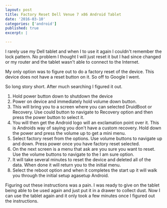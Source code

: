 ```yaml
---
layout: post
title: Factory Reset Dell Venue 7 x86 Android Tablet 
date: '2016-03-10'
categories: ['android']
published: true
excerpt: |

---
```


I rarely use my Dell tablet and when I to use it again I couldn't remember the lock pattern.  No problem I thought I will just reset it but I had since changed or my router and the tablet wasn't able to connect to the Internet.  

My  only option was to figure out to do a factory reset of the device.  This device does not have a reset  button on it.  So off to Google I went.

So long story short.  After much  searching I figured it out.  

1. Hold power button down to shutdown   the  device 
1. Power on device and immediately hold volume down button.
 1. This will bring you to a screen where you can selected DruidBoot or Recovery.  Use could button to navigate  to Recovery option and then press the power button to select it. 
 1. You will then get the Android logo will an exclamation point over it. This is Androids way of saying you don't have a custom recovery.  Hold down the power and press the volume up to get a mini menu. 
 1. Select factory reset from the options.  Use volume buttons to navigate up and down.  Press power once you have factory reset selected.
 1. On the next screen is a menu that ask are you sure you want to reset.  Use the volume buttons to navigate to the I am sure option.  
 1. It will take several minutes to reset the device and deleted all of the data.  When done it will return you to the initial menu.
 1. Select the reboot option and when it completes the start up it will walk you through the initial setup agasetup Android.
   
Figuring out these instructions was a pain.  I was ready to give on the tablet being able to be used again and just put it in a drawer to collect dust.  Now I can use the tablet again and it only took a few minutes once I figured out the instructions.  